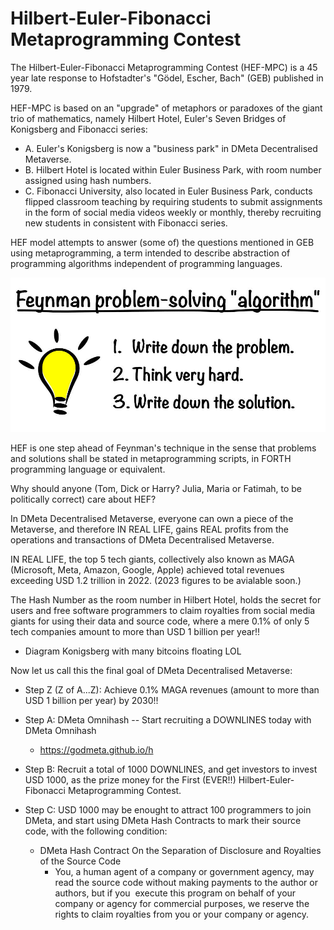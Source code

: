 # Hilbert-Euler-Fibonacci Metaprogramming Contest 

The Hilbert-Euler-Fibonacci Metaprogramming Contest (HEF-MPC) is a 45 year late response to Hofstadter's "Gödel, Escher, Bach" (GEB)
published in 1979. 

HEF-MPC is based on an "upgrade" of metaphors or paradoxes of the giant trio of mathematics, namely 
Hilbert Hotel, Euler's Seven Bridges of Konigsberg and Fibonacci series:

- A. Euler's Konigsberg is now a "business park" in DMeta Decentralised Metaverse.
- B. Hilbert Hotel is located within Euler Business Park, with room number assigned using hash numbers.
- C. Fibonacci University, also located in Euler Business Park, conducts flipped classroom teaching by requiring students to submit assignments in the form of social media videos weekly or monthly, thereby recruiting new students in consistent with Fibonacci series.

HEF model attempts to answer (some of) the questions mentioned in GEB using metaprogramming, a term intended to describe abstraction of programming algorithms independent of programming languages.

![Alt text](image.png)

HEF is one step ahead of Feynman's technique in the sense that problems and solutions shall be stated in metaprogramming scripts, in FORTH programming language or equivalent.

Why should anyone (Tom, Dick or Harry? Julia, Maria or Fatimah, to be politically correct) care about HEF?

In DMeta Decentralised Metaverse, everyone can own a piece of the Metaverse, and therefore IN REAL LIFE, gains REAL profits from the operations and transactions of DMeta Decentralised Metaverse.

IN REAL LIFE, the top 5 tech giants, collectively also known as MAGA (Microsoft, Meta, Amazon, Google, Apple) achieved total revenues exceeding USD 1.2 trillion in 2022. (2023 figures to be avialable soon.)

The Hash Number as the room number in Hilbert Hotel, holds the secret for users and free software programmers to claim royalties from social media giants for using their data and source code, where a mere 0.1% of only 5 tech companies amount to more than USD 1 billion per year!!

- Diagram Konigsberg with many bitcoins floating LOL

Now let us call this the final goal of DMeta Decentralised Metaverse:

- Step Z (Z of A...Z): Achieve 0.1% MAGA revenues (amount to more than USD 1 billion per year) by 2030!!

- Step A: DMeta Omnihash -- Start recruiting a DOWNLINES today with DMeta Omnihash
  - https://godmeta.github.io/h

- Step B: Recruit a total of 1000 DOWNLINES, and get investors to invest USD 1000, as the prize money for the First (EVER!!) Hilbert-Euler-Fibonacci Metaprogramming Contest.

- Step C: USD 1000 may be enought to attract 100 programmers to join DMeta, and start using DMeta Hash Contracts to mark their source code, with the following condition:
  - DMeta Hash Contract On the Separation of Disclosure and Royalties of the Source Code
    - You, a human agent of a company or government agency, may read the source code without making payments to the author or authors, but if you  execute this program on behalf of your company or agency for commercial purposes, we reserve the rights to claim royalties from you or your company or agency.